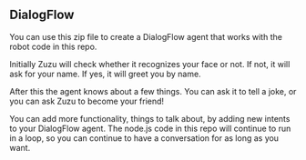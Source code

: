 DialogFlow
----------

You can use this zip file to create a DialogFlow agent that works with the robot code in this repo.

Initially Zuzu will check whether it recognizes your face or not. If not, it will ask for your name.
If yes, it will greet you by name.

After this the agent knows about a few things. You can ask it to tell a joke, or you can ask Zuzu
to become your friend!

You can add more functionality, things to talk about, by adding new intents to your DialogFlow
agent. The node.js code in this repo will continue to run in a loop, so you can continue
to have a conversation for as long as you want.
